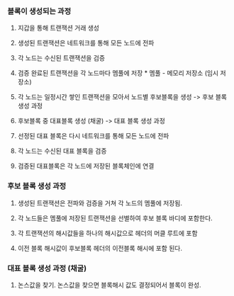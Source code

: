 ### 블록이 생성되는 과정

1. 지갑을 통해 트랜잭션 거래 생성
2. 생성된 트랜잭션은 네트워크를 통해 모든 노드에 전파
3. 각 노드는 수신된 트랜잭션을 검증
4. 검증 완료된 트랜잭션을 각 노드마다 멤풀에 저장 
\* 멤풀 - 메모리 저장소 (임시 저장소)

5. 각 노드는 일정시간 쌓인 트랜잭션을 모아서 노드별 후보블록을 생성 -> 후보 블록 생성 과정
6. 후보블록 중 대표블록 생성 (채굴) -> 대표 블록 생성 과정
7. 선정된 대표 블록은 다시 네트워크를 통해 모든 노드에 전파
8. 각 노드는 수신된 대표 블록을 검증
9. 검증된 대표블록은 각 노드에 저장된 블록체인에 연결

### 후보 블록 생성 과정

1. 생성된 트랜잭션은 전파와 검증을 거쳐 각 노드의 멤풀에 저장됨.

2. 각 노드들은 멤풀에 저장된 트랜잭션을 선별하여 후보 블록 바디에 포함한다.

3. 각 트랜잭션의 해시값들을 하나의 해시값으로 헤더의 머클 루트에 포함

4. 이전 블록 해시값이 후보블록 헤더의 이전블록 해시에 포함 된다.

### 대표 블록 생성 과정 (채굴) 
1. 논스값을 찾기. 논스값을 찾으면 블록해시 값도 결정되어서 블록이 완성.
